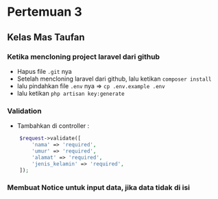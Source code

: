 # Pertemuan 3
## Kelas Mas Taufan

### Ketika mencloning project laravel dari github
- Hapus file `.git` nya
- Setelah mencloning laravel dari github, lalu ketikan `composer install`
- lalu pindahkan file `.env` nya => `cp .env.example .env`
- lalu ketikan `php artisan key:generate`

### Validation 

- Tambahkan di controller :
```php
    $request->validate([
        'nama' => 'required',
        'umur' => 'required',
        'alamat' => 'required',
        'jenis_kelamin' => 'required',
    ]);
```
### Membuat Notice untuk input data, jika data tidak di isi 

